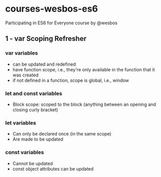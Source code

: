 # courses-wesbos-es6
Participating in ES6 for Everyone course by @wesbos

## 1 - var Scoping Refresher

### var variables 
* can be updated and redefined
* have function scope, i.e., they're only available in the function that it was created
* if not defined in a function, scope is global, i.e., window

### let and const variables
* Block scope: scoped to the block (anything between an opening and closing curly bracket)

### let variables
* Can only be declared once (in the same scope)
* Are made to be updated

### const variables
* Cannot be updated
* const object attributes can be updated